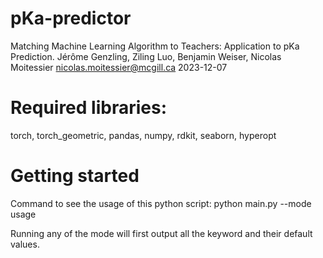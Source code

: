 # pKa-predictor
Matching Machine Learning Algorithm to Teachers: Application to pKa Prediction.
Jérôme Genzling, Ziling Luo, Benjamin Weiser, Nicolas Moitessier
nicolas.moitessier@mcgill.ca
2023-12-07

# Required libraries:
torch, torch_geometric, pandas, numpy, rdkit, seaborn, hyperopt

# Getting started
Command to see the usage of this python script:
python main.py --mode usage

Running any of the mode will first output all the keyword and their default values.
